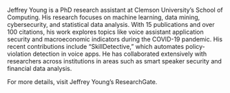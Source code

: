 Jeffrey Young is a PhD research assistant at Clemson University’s School of Computing. His research focuses on machine learning, data mining, cybersecurity, and statistical data analysis. With 15 publications and over 100 citations, his work explores topics like voice assistant application security and macroeconomic indicators during the COVID-19 pandemic. His recent contributions include “SkillDetective,” which automates policy-violation detection in voice apps. He has collaborated extensively with researchers across institutions in areas such as smart speaker security and financial data analysis.

For more details, visit Jeffrey Young’s ResearchGate.
